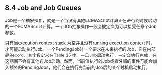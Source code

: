 ## 8.4 Job and Job Queues

Job是一个抽象操作，就是一个当没有其他ECMAScript计算正在进行的时候启动的一个ECMAScript计算。一个JOb抽象操作一般会被定义为可以接受任意个Job参数。

只有当[execution context stack](http://www.ecma-international.org/ecma-262/7.0/index.html#execution-context-stack) 为空并且没有[running execution context](http://www.ecma-international.org/ecma-262/7.0/index.html#running-execution-context) 时，才可能启动执行Job。一个PendingJob时一个要求在未来执行的Job，它在内部是[Record](http://www.ecma-international.org/ecma-262/7.0/index.html#sec-list-and-record-specification-type)，其字段定义在[Table 25](http://www.ecma-international.org/ecma-262/7.0/index.html#table-25) 中。一旦Job启动执行，一定会执行完成，在这期间不会有其他的Job启动。然而，当前值执行的Job或者外部的事件可能会加入额外的PendingJobs，他们会在执行完当前的Job后的某个时机启动执行。

